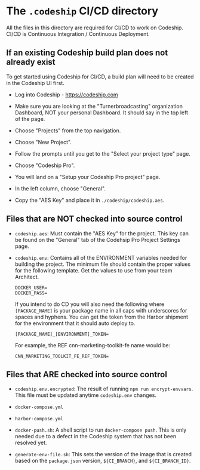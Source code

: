 # The `.codeship` CI/CD directory

All the files in this directory are required for CI/CD to work on Codeship.  
CI/CD is Continuous Integration / Continuous Deployment.


## If an existing Codeship build plan does not already exist

To get started using Codeship for CI/CD, a build plan will need to be created in
the Codeship UI first.

- Log into Codeship - https://codeship.com

- Make sure you are looking at the "Turnerbroadcasting" organization Dashboard,
  NOT your personal Dashboard. It should say in the top left of the page.

- Choose "Projects" from the top navigation.

- Choose "New Project".

- Follow the prompts until you get to the "Select your project type" page.

- Choose "Codeship Pro".

- You will land on a "Setup your Codeship Pro project" page.

- In the left column, choose "General".

- Copy the "AES Key" and place it in `./codeship/codeship.aes`.


## Files that are NOT checked into source control

- `codeship.aes`: Must contain the "AES Key" for the project. This key can be
  found on the "General" tab of the Codehsip Pro Project Settings page.

- `codeship.env`: Contains all of the ENVIRONMENT variables needed for building
  the project. The minimum file should contain the proper values for the
  following template. Get the values to use from your team Architect.

  ```
  DOCKER_USER=
  DOCKER_PASS=
  ```

  If you intend to do CD you will also need the following where `[PACKAGE_NAME]`
  is your package name in all caps with underscores for spaces and hyphens. You
  can get the token from the Harbor shipment for the environment that it should
  auto deploy to.

  ```
  [PACKAGE_NAME]_[ENVIRONMENT]_TOKEN=
  ```

  For example, the REF cnn-marketing-toolkit-fe name would be:

  ```
  CNN_MARKETING_TOOLKIT_FE_REF_TOKEN=
  ```


## Files that ARE checked into source control

- `codeship.env.encrypted`: The result of running `npm run encrypt-envvars`.
  This file must be updated anytime `codeship.env` changes.

- `docker-compose.yml`

- `harbor-compose.yml`

- `docker-push.sh`: A shell script to run `docker-compose push`. This is only
  needed due to a defect in the Codeship system that has not been resolved yet.

- `generate-env-file.sh`: This sets the version of the image that is created
  based on the `package.json` version, `${CI_BRANCH}`, and `${CI_BRANCH_ID}`.
